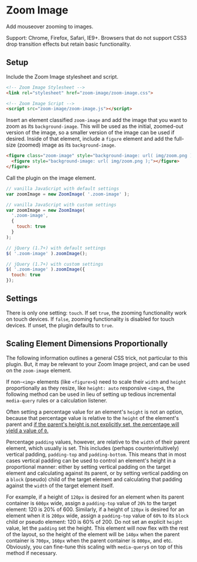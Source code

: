 # Zoom Image

Add mouseover zooming to images.

Support: Chrome, Firefox, Safari, IE9+. Browsers that do not support CSS3 drop transition effects but retain basic functionality.

## Setup

Include the Zoom Image stylesheet and script.

```html
<!-- Zoom Image Stylesheet -->
<link rel="stylesheet" href="zoom-image/zoom-image.css">

<!-- Zoom Image Script -->
<script src="zoom-image/zoom-image.js"></script>
```

Insert an element classified `zoom-image` and add the image that you want to zoom as its `background-image`. This will be used as the initial, zoomed-out version of the image, so a smaller version of the image can be used if desired. Inside of that element, include a `figure` element and add the full-size (zoomed) image as its `background-image`.

```html
<figure class="zoom-image" style="background-image: url( img/zoom.png );">
  <figure style="background-image: url( img/zoom.png );"></figure>
</figure>
```

Call the plugin on the image element.

```javascript
// vanilla JavaScript with default settings
var zoomImage = new ZoomImage( '.zoom-image' );

// vanilla JavaScript with custom settings
var zoomImage = new ZoomImage(
  '.zoom-image',
  {
    touch: true
  }
);

// jQuery (1.7+) with default settings
$( '.zoom-image' ).zoomImage();

// jQuery (1.7+) with custom settings
$( '.zoom-image' ).zoomImage({
  touch: true
});
```

## Settings

There is only one setting: `touch`. If set `true`, the zooming functionality work on touch devices. If `false`, zooming functionality is disabled for touch devices. If unset, the plugin defaults to `true`.

## Scaling Element Dimensions Proportionally

The following information outlines a general CSS trick, not particular to this plugin. But, it may be relevant to your Zoom Image project, and can be used on the `zoom-image` element.

If non-`<img>` elements (like `<figure>`s) need to scale their `width` and `height` proportionally as they resize, like `height: auto` responsive `<img>`s, the following method can be used in lieu of setting up tedious incremental `media-query` rules or a calculation listener.

Often setting a percentage value for an element's `height` is not an option, because that percentage value is relative to the `height` of the element's parent and [if the parent's height is not explicitly set, the percentage will yield a value of `0`.](https://stackoverflow.com/questions/1622027/percentage-height-html-5-css)

Percentage `padding` values, however, are relative to the `width` of their parent element, which usually is set. This includes (perhaps counterintuitively) vertical padding, `padding-top` and `padding-bottom`. This means that in most cases vertical padding can be used to control an element's height in a proportional manner: either by setting vertical padding on the target element and calculating against its parent, or by setting vertical padding on a `block` (pseudo) child of the target element and calculating that padding against the `width` of the target element itself.

For example, if a height of `120px` is desired for an element when its parent container is `600px` wide, assign a `padding-top` value of `20%` to the target element: 120 is 20% of 600. Similarly, if a height of `120px` is desired for an element when it is `200px` wide, assign a `padding-top` value of `60%` to its `block` child or pseudo element: 120 is 60% of 200. Do not set an explicit `height` value, let the `padding` set the height. This element will now flex with the rest of the layout, so the height of the element will be `140px` when the parent container is `700px`, `160px` when the parent container is `800px`, and etc. Obviously, you can fine-tune this scaling with `media-query`s on top of this method if necessary.